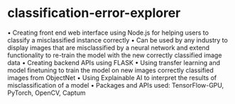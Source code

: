 # classification-error-explorer

• Creating front end web interface using Node.js for helping users to classify a misclassified instance correctly
• Can be used by any industry to display images that are misclassified by a neural network and extend functionality to re-train the model with the new correctly classified image data
• Creating backend APIs using FLASK
• Using transfer learning and model finetuning to train the model on new images correctly classified images from ObjectNet
• Using Explainable AI to interpret the results of misclassification of a model
• Packages and APIs used: TensorFlow-GPU, PyTorch, OpenCV, Captum
